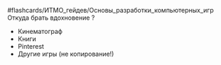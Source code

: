 #flashcards/ИТМО_гейдев/Основы_разработки_компьютерных_игр 
Откуда брать вдохновение
?
- Кинематограф
- Книги
- Pinterest
- Другие игры (не копирование!)